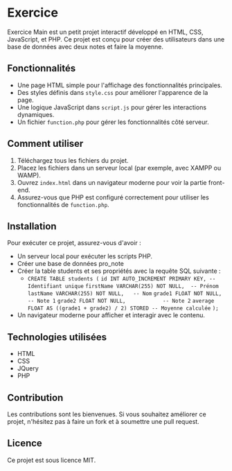 # Exercice 

Exercice Main est un petit projet interactif développé en HTML, CSS, JavaScript, et PHP. Ce projet est conçu pour créer des utilisateurs dans une base de données avec deux notes et faire la moyenne.

## Fonctionnalités

- Une page HTML simple pour l'affichage des fonctionnalités principales.
- Des styles définis dans `style.css` pour améliorer l'apparence de la page.
- Une logique JavaScript dans `script.js` pour gérer les interactions dynamiques.
- Un fichier `function.php` pour gérer les fonctionnalités côté serveur.

## Comment utiliser

1. Téléchargez tous les fichiers du projet.
2. Placez les fichiers dans un serveur local (par exemple, avec XAMPP ou WAMP).
3. Ouvrez `index.html` dans un navigateur moderne pour voir la partie front-end.
4. Assurez-vous que PHP est configuré correctement pour utiliser les fonctionnalités de `function.php`.

## Installation

Pour exécuter ce projet, assurez-vous d'avoir :

- Un serveur local pour exécuter les scripts PHP.
- Créer une base de données pro_note
- Créer la table students et ses propriétés avec la requête SQL suivante :
    -  `CREATE TABLE students (`
          `id INT AUTO_INCREMENT PRIMARY KEY, -- Identifiant unique`
          `firstName VARCHAR(255) NOT NULL,  -- Prénom`
          `lastName VARCHAR(255) NOT NULL,   -- Nom`
          `grade1 FLOAT NOT NULL,            -- Note 1`
          `grade2 FLOAT NOT NULL,            -- Note 2`
          `average FLOAT AS ((grade1 + grade2) / 2) STORED -- Moyenne calculée`
`);`
- Un navigateur moderne pour afficher et interagir avec le contenu.

## Technologies utilisées

- HTML
- CSS
- JQuery
- PHP

## Contribution

Les contributions sont les bienvenues. Si vous souhaitez améliorer ce projet, n'hésitez pas à faire un fork et à soumettre une pull request.

## Licence

Ce projet est sous licence MIT.
